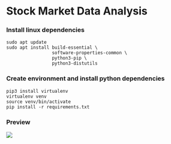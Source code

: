 # Stock Market Data Analysis

### Install linux dependencies

```shell script
sudo apt update
sudo apt install build-essential \
                 software-properties-common \
                 python3-pip \
                 python3-distutils
```

### Create environment and install python dependencies

```shell script
pip3 install virtualenv
virtualenv venv
source venv/bin/activate
pip install -r requirements.txt
```

### Preview

![](./screenshot/chart.png)